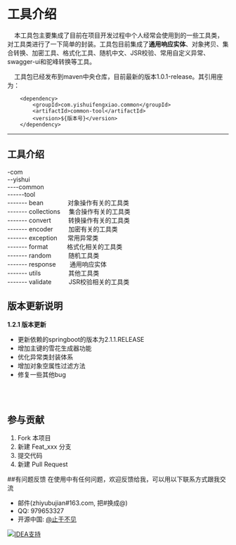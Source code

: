 # 工具介绍
&nbsp;&nbsp;&nbsp;&nbsp;本工具包主要集成了目前在项目开发过程中个人经常会使用到的一些工具类，对工具类进行了一下简单的封装。工具包目前集成了**通用响应实体**、对象拷贝、集合转换、加密工具、格式化工具、随机中文、JSR校验、常用自定义异常、swagger-ui和驼峰转换等工具。


  &nbsp;&nbsp;&nbsp;&nbsp;工具包已经发布到maven中央仓库，目前最新的版本1.0.1-release。其引用座为：
  
		<dependency>
			<groupId>com.yishuifengxiao.common</groupId>
			<artifactId>common-tool</artifactId>
			<version>${版本号}</version>
		</dependency>

---
		
## 工具介绍
-com<br/>
--yishui<br/>
----common<br/>
------tool<br/>
------- bean &nbsp; &nbsp;&nbsp;&nbsp;&nbsp;&nbsp;&nbsp;&nbsp;&nbsp;&nbsp;&nbsp; 对象操作有关的工具类<br/>
-------  collections &nbsp; &nbsp; 集合操作有关的工具类<br/>
-------  convert &nbsp; &nbsp; &nbsp;&nbsp;&nbsp;&nbsp;&nbsp;转换操作有关的工具类<br/>
-------  encoder &nbsp; &nbsp; &nbsp;&nbsp;&nbsp;&nbsp;加密有关的工具类<br/>
-------  exception &nbsp; &nbsp;&nbsp; 常用异常类<br/>
-------  format &nbsp; &nbsp;&nbsp;&nbsp;&nbsp;&nbsp;&nbsp;&nbsp; 格式化相关的工具类<br/>
-------  random &nbsp; &nbsp;&nbsp;&nbsp;&nbsp;&nbsp;&nbsp; 随机工具类<br/>
-------  response &nbsp; &nbsp; &nbsp;&nbsp;&nbsp;通用响应实体<br/>
-------  utils &nbsp; &nbsp; &nbsp;&nbsp;&nbsp;&nbsp;&nbsp;&nbsp;&nbsp;&nbsp;&nbsp;&nbsp;&nbsp;其他工具类<br/>
-------  validate &nbsp; &nbsp; &nbsp;&nbsp;&nbsp;&nbsp;&nbsp;JSR校验相关的工具类<br/>

## 版本更新说明



**1.2.1 版本更新** 
- 更新依赖的springboot的版本为2.1.1.RELEASE
- 增加主键的雪花生成器功能
- 优化异常类封装体系
- 增加对象空属性过滤方法
- 修复一些其他bug

<br/><br/>



## 参与贡献
1. Fork 本项目
1. 新建 Feat_xxx 分支
1. 提交代码
1. 新建 Pull Request

##有问题反馈
在使用中有任何问题，欢迎反馈给我，可以用以下联系方式跟我交流

* 邮件(zhiyubujian#163.com, 把#换成@)
* QQ: 979653327
* 开源中国: [@止于不见](https://gitee.com/zhiyubujian)


<a target="_blank" href="https://www.jetbrains.com/?from=common-tool"><img border="0" src="https://images.gitee.com/uploads/images/2020/0119/090541_0eb1faab_400404.png" alt="IDEA支持" title="IDEA支持"></a> 

  